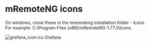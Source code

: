 # mRemoteNG icons

On windows, clone these in the mremoteng installation folder - icons.<br>
For example: C:\Program Files (x86)\mRemoteNG-1.77.3\Icons

![grafana_icon.ico](grafana_icon.ico) Grafana
